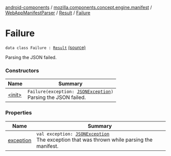 [android-components](../../../../index.md) / [mozilla.components.concept.engine.manifest](../../../index.md) / [WebAppManifestParser](../../index.md) / [Result](../index.md) / [Failure](./index.md)

# Failure

`data class Failure : `[`Result`](../index.md) [(source)](https://github.com/mozilla-mobile/android-components/blob/master/components/concept/engine/src/main/java/mozilla/components/concept/engine/manifest/WebAppManifestParser.kt#L32)

Parsing the JSON failed.

### Constructors

| Name | Summary |
|---|---|
| [&lt;init&gt;](-init-.md) | `Failure(exception: `[`JSONException`](https://developer.android.com/reference/org/json/JSONException.html)`)`<br>Parsing the JSON failed. |

### Properties

| Name | Summary |
|---|---|
| [exception](exception.md) | `val exception: `[`JSONException`](https://developer.android.com/reference/org/json/JSONException.html)<br>The exception that was thrown while parsing the manifest. |
